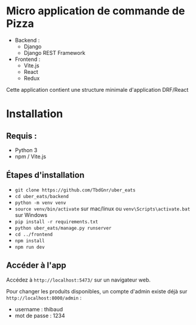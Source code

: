 # Micro application de commande de Pizza

 - Backend : 
    - Django
    - Django REST Framework
 - Frontend : 
    - Vite.js
    - React
    - Redux

Cette application contient une structure minimale d'application DRF/React

# Installation
## Requis : 
 - Python 3
 - npm / Vite.js

## Étapes d'installation
 - ```git clone https://github.com/TbdGnr/uber_eats```
 - ```cd uber_eats/backend```
 - ```python -m venv venv```
 - ```source venv/bin/activate``` sur mac/linux ou ```venv\Scripts\activate.bat``` sur Windows
 - ```pip install -r requirements.txt```
 - ```python uber_eats/manage.py runserver```
 - ```cd ../frontend```
 - ```npm install```
 - ```npm run dev```

## Accéder à l'app

Accédez à ```http://localhost:5473/``` sur un navigateur web.

Pour changer les produits disponibles, un compte d'admin existe déjà sur ```http://localhost:8000/admin``` :
 - username : thibaud
 - mot de passe : 1234
